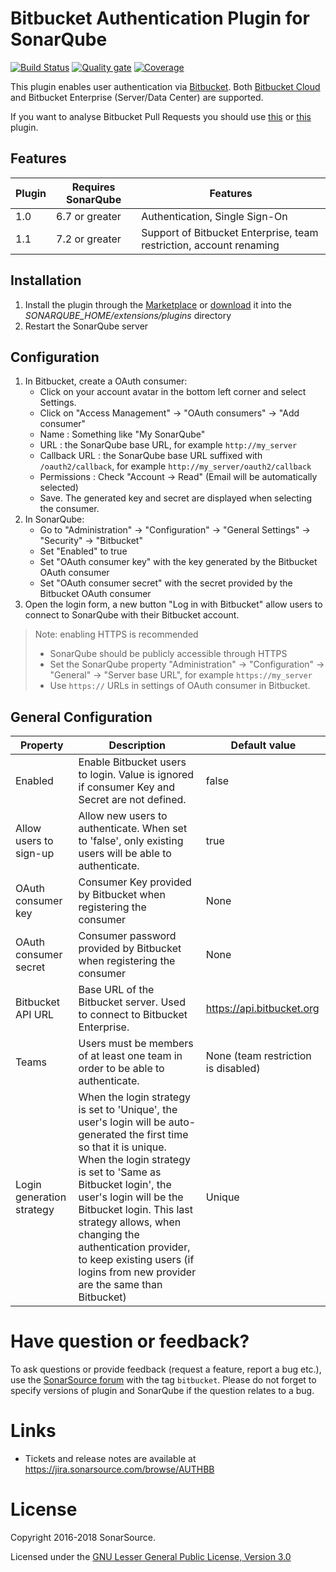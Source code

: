 # Bitbucket Authentication Plugin for SonarQube #

[![Build Status](https://api.travis-ci.org/SonarSource/sonar-auth-bitbucket.svg)](https://travis-ci.org/SonarSource/sonar-auth-bitbucket) [![Quality gate](https://next.sonarqube.com/sonarqube/api/project_badges/measure?project=org.sonarsource.auth.bitbucket%3Asonar-auth-bitbucket-plugin&metric=alert_status)](https://next.sonarqube.com/sonarqube/dashboard?id=org.sonarsource.auth.bitbucket%3Asonar-auth-bitbucket-plugin) [![Coverage](https://next.sonarqube.com/sonarqube/api/project_badges/measure?project=org.sonarsource.auth.bitbucket%3Asonar-auth-bitbucket-plugin&metric=coverage)](https://next.sonarqube.com/sonarqube/component_measures?id=org.sonarsource.auth.bitbucket%3Asonar-auth-bitbucket-plugin&metric=coverage) 

This plugin enables user authentication via [Bitbucket](https://bitbucket.org/). 
Both [Bitbucket Cloud](https://bitbucket.org) and Bitbucket Enterprise (Server/Data Center) are supported. 

If you want to analyse Bitbucket Pull Requests you should use [this](https://github.com/AmadeusITGroup/sonar-stash) or [this](https://github.com/mibexsoftware/sonar-bitbucket-plugin) plugin.

## Features
Plugin | Requires SonarQube | Features
------ | ------------------ | --------
 1.0   | 6.7 or greater     | Authentication, Single Sign-On
 1.1   | 7.2 or greater     | Support of Bitbucket Enterprise, team restriction, account renaming

## Installation ##
1. Install the plugin through the [Marketplace](https://docs.sonarqube.org/display/SONAR/Marketplace) or [download](https://github.com/SonarSource/sonar-auth-bitbucket/releases) it into the *SONARQUBE_HOME/extensions/plugins* directory
2. Restart the SonarQube server

## Configuration ##
1. In Bitbucket, create a OAuth consumer:
   * Click on your account avatar in the bottom left corner and select Settings.
   * Click on "Access Management" -> "OAuth consumers" -> "Add consumer"
   * Name : Something like "My SonarQube"
   * URL : the SonarQube base URL, for example `http://my_server`
   * Callback URL : the SonarQube base URL suffixed with `/oauth2/callback`, for example `http://my_server/oauth2/callback` 
   * Permissions : Check "Account -> Read" (Email will be automatically selected)
   * Save. The generated key and secret are displayed when selecting the consumer.
2. In SonarQube:
   * Go to "Administration" -> "Configuration" -> "General Settings" -> "Security" -> "Bitbucket"
   * Set "Enabled" to true
   * Set "OAuth consumer key" with the key generated by the Bitbucket OAuth consumer
   * Set "OAuth consumer secret" with the secret provided by the Bitbucket OAuth consumer
3. Open the login form, a new button "Log in with Bitbucket" allow users to connect to SonarQube with their Bitbucket account.

> Note: enabling HTTPS is recommended
> * SonarQube should be publicly accessible through HTTPS
> * Set the SonarQube property "Administration" -> "Configuration" -> "General" -> "Server base URL", for example `https://my_server`
> * Use `https://` URLs in settings of OAuth consumer in Bitbucket.

## General Configuration ##

Property | Description | Default value
---------| ----------- | -------------
Enabled|Enable Bitbucket users to login. Value is ignored if consumer Key and Secret are not defined.|false
Allow users to sign-up|Allow new users to authenticate. When set to 'false', only existing users will be able to authenticate.|true
OAuth consumer key|Consumer Key provided by Bitbucket when registering the consumer|None
OAuth consumer secret|Consumer password provided by Bitbucket when registering the consumer|None
Bitbucket API URL|Base URL of the Bitbucket server. Used to connect to Bitbucket Enterprise.|https://api.bitbucket.org
Teams|Users must be members of at least one team in order to be able to authenticate.|None (team restriction is disabled) 
Login generation strategy|When the login strategy is set to 'Unique', the user's login will be auto-generated the first time so that it is unique. When the login strategy is set to 'Same as Bitbucket login', the user's login will be the Bitbucket login. This last strategy allows, when changing the authentication provider, to keep existing users (if logins from new provider are the same than Bitbucket)|Unique

# Have question or feedback?

To ask questions or provide feedback (request a feature, report a bug etc.), use the [SonarSource forum](https://community.sonarsource.com/) with the tag `bitbucket`. Please do not forget to specify versions of plugin and SonarQube if the question relates to a bug.

# Links
* Tickets and release notes are available at https://jira.sonarsource.com/browse/AUTHBB  
 
# License

Copyright 2016-2018 SonarSource.

Licensed under the [GNU Lesser General Public License, Version 3.0](http://www.gnu.org/licenses/lgpl.txt)

